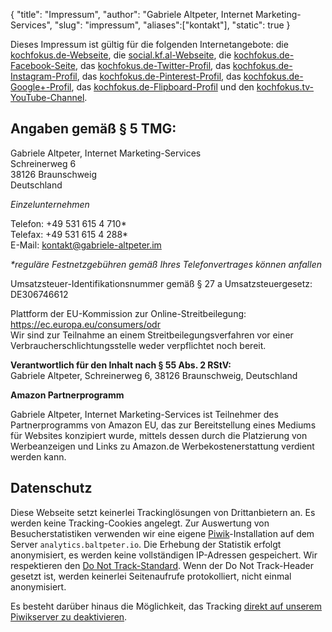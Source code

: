 {
	"title": "Impressum",
	"author": "Gabriele Altpeter, Internet Marketing-Services",
	"slug": "impressum",
	"aliases":["kontakt"],
	"static": true
}

Dieses Impressum ist gültig für die folgenden Internetangebote: die [kochfokus.de-Webseite](https://kochfokus.de), die [social.kf.al-Webseite](https://social.kf.al), die [kochfokus.de-Facebook-Seite](https://www.facebook.com/kochfokusDE/), das [kochfokus.de-Twitter-Profil](https://twitter.com/kochfokusDE/), das [kochfokus.de-Instagram-Profil](https://www.instagram.com/kochfokus.de/), das [kochfokus.de-Pinterest-Profil](https://www.pinterest.com/kochfokus/), das [kochfokus.de-Google+-Profil](https://plus.google.com/+kochfokusDE), das [kochfokus.de-Flipboard-Profil](https://flipboard.com/@kochfokusde) und den [kochfokus.tv-YouTube-Channel](https://youtube.com/kochfokustv).

## Angaben gemäß § 5 TMG:

Gabriele Altpeter, Internet Marketing-Services  
Schreinerweg 6  
38126 Braunschweig  
Deutschland

_Einzelunternehmen_

Telefon: +49 531 615 4 710*  
Telefax: +49 531 615 4 288*  
E-Mail: kontakt@gabriele-altpeter.im

_*reguläre Festnetzgebühren gemäß Ihres Telefonvertrages können anfallen_

Umsatzsteuer-Identifikationsnummer gemäß § 27 a Umsatzsteuergesetz: DE306746612

Plattform der EU-Kommission zur Online-Streitbeilegung: <https://ec.europa.eu/consumers/odr>  
Wir sind zur Teilnahme an einem Streitbeilegungsverfahren vor einer Verbraucherschlichtungsstelle weder verpflichtet noch bereit.

**Verantwortlich für den Inhalt nach § 55 Abs. 2 RStV:**  
Gabriele Altpeter, Schreinerweg 6, 38126 Braunschweig, Deutschland

**Amazon Partnerprogramm**

Gabriele Altpeter, Internet Marketing-Services ist Teilnehmer des Partnerprogramms von Amazon EU, das zur Bereitstellung eines Mediums für Websites konzipiert wurde, mittels dessen durch die Platzierung von Werbeanzeigen und Links zu Amazon.de Werbekostenerstattung verdient werden kann.

## Datenschutz

Diese Webseite setzt keinerlei Trackinglösungen von Drittanbietern an. Es werden keine Tracking-Cookies angelegt. Zur Auswertung von Besucherstatistiken verwenden wir eine eigene [Piwik](https://piwik.org/)-Installation auf dem Server `analytics.baltpeter.io`. Die Erhebung der Statistik erfolgt anonymisiert, es werden keine vollständigen IP-Adressen gespeichert. Wir respektieren den [Do Not Track-Standard](http://donottrack.us/). Wenn der Do Not Track-Header gesetzt ist, werden keinerlei Seitenaufrufe protokolliert, nicht einmal anonymisiert.

Es besteht darüber hinaus die Möglichkeit, das Tracking [direkt auf unserem Piwikserver zu deaktivieren](https://analytics.baltpeter.io/index.php?module=CoreAdminHome&action=optOut&language=de).